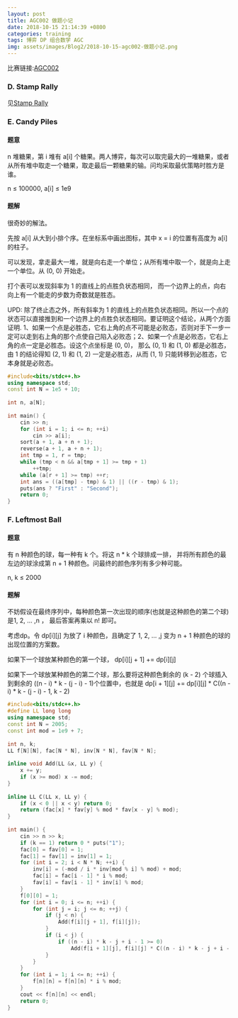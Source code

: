 ```yaml
---
layout: post
title: AGC002 做题小记
date: 2018-10-15 21:14:39 +0800
categories: training
tags: 博弈 DP 组合数学 AGC
img: assets/images/Blog2/2018-10-15-agc002-做题小记.png
---
```


比赛链接:[AGC002][8]

### **D. Stamp Rally**	

见[Stamp Rally][9]

### **E. Candy Piles**

#### **题意**

n 堆糖果，第 i 堆有 a[i] 个糖果。两人博弈，每次可以取完最大的一堆糖果，或者从所有堆中取走一个糖果，取走最后一颗糖果的输。问均采取最优策略时胜方是谁。

n ≤ 100000, a[i] ≤ 1e9

#### **题解**

很奇妙的解法。

先按 a[i] 从大到小排个序。在坐标系中画出图标，其中 x = i 的位置有高度为 a[i] 的柱子。

可以发现，拿走最大一堆，就是向右走一个单位；从所有堆中取一个，就是向上走一个单位。从 (0, 0) 开始走。

打个表可以发现斜率为 1 的直线上的点胜负状态相同， 而一个边界上的点，向右向上有一个能走的步数为奇数就是胜态。

UPD: 除了终止态之外，所有斜率为 1 的直线上的点胜负状态相同。所以一个点的状态可以直接推到和一个边界上的点胜负状态相同。要证明这个结论，从两个方面证明. 1、如果一个点是必胜态，它右上角的点不可能是必败态，否则对手下一步一定可以走到右上角的那个点使自己陷入必败态；2、如果一个点是必败态，它右上角的点一定是必胜态。设这个点坐标是 (0, 0)， 那么 (0, 1) 和 (1, 0) 都是必胜态，由 1 的结论得知 (2, 1) 和 (1, 2) 一定是必胜态，从而 (1, 1) 只能转移到必胜态，它本身就是必败态。

```cpp
#include<bits/stdc++.h>
using namespace std;
const int N = 1e5 + 10;
 
int n, a[N];
 
int main() {
	cin >> n;
	for (int i = 1; i <= n; ++i)
		cin >> a[i];
	sort(a + 1, a + n + 1);
	reverse(a + 1, a + n + 1);
	int tmp = 1, r = tmp;
	while (tmp < n && a[tmp + 1] >= tmp + 1)
		++tmp;
	while (a[r + 1] >= tmp) ++r;
	int ans = ((a[tmp] - tmp) & 1) || ((r - tmp) & 1);
	puts(ans ? "First" : "Second");
	return 0;
}
```

### **F. Leftmost Ball**

#### **题意**

有 n 种颜色的球，每一种有 k 个。将这 n * k 个球排成一排， 并将所有颜色的最左边的球涂成第 n + 1 种颜色。问最终的颜色序列有多少种可能。

n, k ≤ 2000

#### **题解**

不妨假设在最终序列中，每种颜色第一次出现的顺序(也就是这种颜色的第二个球)是1, 2, ... ,n ， 最后答案再乘以 n! 即可。

考虑dp。令 dp[i][j] 为放了 i 种颜色，且确定了 1, 2, ... ,j 变为 n + 1 种颜色的球的出现位置的方案数。

如果下一个球放某种颜色的第一个球， dp[i][j + 1] += dp[i][j]

如果下一个球放某种颜色的第二个球，那么要将这种颜色剩余的 (k - 2) 个球插入到剩余的 ((n - i) * k - (j - i) - 1)个位置中，也就是 dp[i + 1][j] += dp[i][j] * C((n - i) * k - (j - i) - 1, k - 2)

```cpp
#include<bits/stdc++.h>
#define LL long long
using namespace std;
const int N = 2005;
const int mod = 1e9 + 7;
 
int n, k;
LL f[N][N], fac[N * N], inv[N * N], fav[N * N];
 
inline void Add(LL &x, LL y) {
	x += y;
	if (x >= mod) x -= mod;
}
 
inline LL C(LL x, LL y) {
	if (x < 0 || x < y) return 0;
	return (fac[x] * fav[y] % mod * fav[x - y] % mod);
}
 
int main() {
	cin >> n >> k;
	if (k == 1) return 0 * puts("1");
	fac[0] = fav[0] = 1;
	fac[1] = fav[1] = inv[1] = 1;
	for (int i = 2; i < N * N; ++i) {
		inv[i] = (-mod / i * inv[mod % i] % mod) + mod;
		fac[i] = fac[i - 1] * i % mod;
		fav[i] = fav[i - 1] * inv[i] % mod;
	}
	f[0][0] = 1;
	for (int i = 0; i <= n; ++i) {
		for (int j = i; j <= n; ++j) {
			if (j < n) {
				Add(f[i][j + 1], f[i][j]);
			}
			if (i < j) {
				if ((n - i) * k - j + i - 1 >= 0)
					Add(f[i + 1][j], f[i][j] * C((n - i) * k - j + i - 1, k - 2) % mod);
			}
		}
	}
	for (int i = 1; i <= n; ++i) {
		f[n][n] = f[n][n] * i % mod;
	}
	cout << f[n][n] << endl;
	return 0;
}
```

[9]: https://vexoben.github.io/notes/2018/10/14/%E5%AD%A6%E4%B9%A0%E7%AC%94%E8%AE%B0-%E6%95%B4%E4%BD%93%E4%BA%8C%E5%88%86.html

[8]: https://agc002.contest.atcoder.jp/
